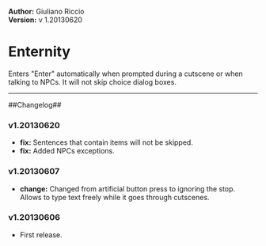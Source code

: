 **Author:** Giuliano Riccio  
**Version:** v 1.20130620

# Enternity #

Enters "Enter" automatically when prompted during a cutscene or when talking to NPCs. It will not skip choice dialog boxes.

----

##Changelog##
### v1.20130620 ###
* **fix:** Sentences that contain items will not be skipped.
* **fix:** Added NPCs exceptions.

### v1.20130607 ###
* **change:** Changed from artificial button press to ignoring the stop. Allows to type text freely while it goes through cutscenes.

### v1.20130606 ###
* First release.
